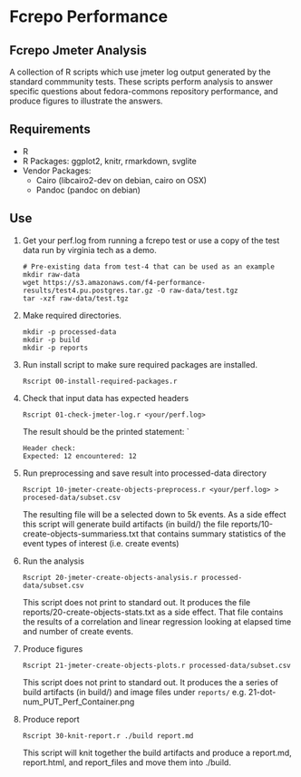 # Fcrepo Performance

## Fcrepo Jmeter Analysis
A collection of R scripts which use jmeter log output generated by the standard commmunity tests.
These scripts perform analysis to answer specific questions about fedora-commons repository performance, and produce figures to illustrate the answers.

## Requirements
* R
* R Packages: ggplot2, knitr, rmarkdown, svglite
* Vendor Packages: 
  * Cairo (libcairo2-dev on debian, cairo on OSX)
  * Pandoc (pandoc on debian)

## Use

1. Get your perf.log from running a fcrepo test or use a copy of the test data run by virginia tech as a demo.

    ```
    # Pre-existing data from test-4 that can be used as an example
    mkdir raw-data
    wget https://s3.amazonaws.com/f4-performance-results/test4.pu.postgres.tar.gz -O raw-data/test.tgz
    tar -xzf raw-data/test.tgz
    ```
1. Make required directories.

    ```
    mkdir -p processed-data
    mkdir -p build
    mkdir -p reports
    ```
1. Run install script to make sure required packages are installed.

    ```
    Rscript 00-install-required-packages.r
    ```
1. Check that input data has expected headers

    ```
    Rscript 01-check-jmeter-log.r <your/perf.log>
    ```
    The result should be the printed statement: `
    ```
    Header check:
    Expected: 12 encountered: 12
    ```
1. Run preprocessing and save result into processed-data directory

    ```
    Rscript 10-jmeter-create-objects-preprocess.r <your/perf.log> > procesed-data/subset.csv
    ```
   The resulting file will be a selected down to 5k events.  As a side effect this script will generate build artifacts (in build/) the file reports/10-create-objects-summariess.txt that contains summary statistics of the event types of interest (i.e. create events)
1. Run the analysis 

    ```
    Rscript 20-jmeter-create-objects-analysis.r processed-data/subset.csv
    ```
   This script does not print to standard out.  It produces the file reports/20-create-objects-stats.txt as a side effect.  That file contains the results of a correlation and linear regression looking at elapsed time and number of create events.
1. Produce figures

    ```
    Rscript 21-jmeter-create-objects-plots.r processed-data/subset.csv
    ```
    This script does not print to standard out.  It produces the a series of build artifacts (in build/) and image files under `reports/` e.g. 21-dot-num_PUT_Perf_Container.png
1. Produce report

    ```
    Rscript 30-knit-report.r ./build report.md
    ```
    This script will knit together the build artifacts and produce a report.md, report.html, and report_files and move them into ./build.
